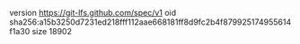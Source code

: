 version https://git-lfs.github.com/spec/v1
oid sha256:a15b3250d7231ed218fff112aae668181ff8d9fc2b4f879925174955614f1a30
size 18902

